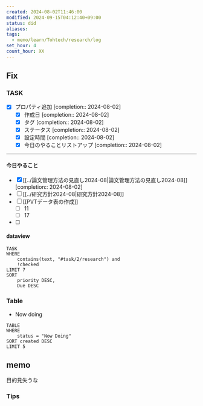 ```yaml
---
created: 2024-08-02T11:46:00
modified: 2024-09-15T04:12:40+09:00
status: did
aliases: 
tags:
  - memo/learn/Tohtech/research/log
set_hour: 4
count_hour: XX
---
```

## Fix
### TASK
- [x] プロパティ追加  [completion:: 2024-08-02]
	- [x] 作成日  [completion:: 2024-08-02]
	- [x] タグ  [completion:: 2024-08-02]
	- [x] ステータス  [completion:: 2024-08-02]
	- [x] 設定時間  [completion:: 2024-08-02]
	- [x] 今日のやることリストアップ  [completion:: 2024-08-02]
---
#### 今日やること
- [x] [[../論文管理方法の見直し2024-08|論文管理方法の見直し2024-08]]  [completion:: 2024-08-02]
- [ ] [[../研究方針2024-08|研究方針2024-08]]
- [ ] [[PVTデータ表の作成]]
	- [ ] 11
	- [ ] 17
- [ ] 
#### dataview
```dataview
TASK
WHERE 
	contains(text, "#task/2/research") and
	!checked
LIMIT 7
SORT 
	priority DESC, 
	Due DESC
```
### Table
- Now doing
```dataview
TABLE
WHERE
	status = "Now Doing"
SORT created DESC
LIMIT 5
```
## memo
目的見失うな
### Tips
